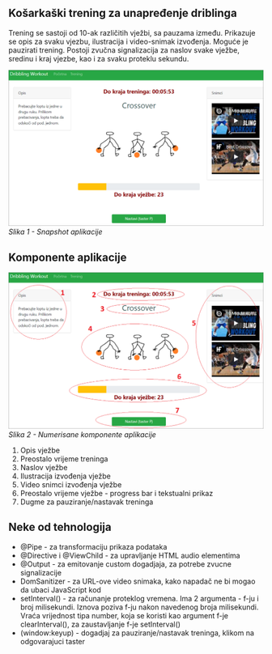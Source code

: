 

## Košarkaški trening za unapređenje driblinga

Trening se sastoji od 10-ak različitih vježbi, sa pauzama između. Prikazuje se opis za svaku vjezbu, ilustracija i video-snimak izvođenja. Moguće je pauzirati trening. Postoji zvučna signalizacija za naslov svake vježbe, sredinu i kraj vjezbe, kao i za svaku proteklu sekundu.

![Slika aplikacije](/docs/assets/images/sl1.png)
*Slika 1 - Snapshot aplikacije*

## Komponente aplikacije

![Numerisana slika aplikacije](/docs/assets/images/sl2.png)
*Slika 2 - Numerisane komponente aplikacije*

1. Opis vježbe
2. Preostalo vrijeme treninga
3. Naslov vježbe
4. Ilustracija izvođenja vježbe
5. Video snimci izvođenja vježbe
6. Preostalo vrijeme vježbe - progress bar i tekstualni prikaz
7. Dugme za pauziranje/nastavak treninga

## Neke od tehnologija

- @Pipe - za transformaciju prikaza podataka
- @Directive i @ViewChild - za upravljanje HTML audio elementima
- @Output - za emitovanje custom dogadjaja, za potrebe zvucne signalizacije
- DomSanitizer - za URL-ove video snimaka, kako napadač ne bi mogao da ubaci JavaScript kod
- setInterval() - za računanje proteklog vremena. Ima 2 argumenta - f-ju i broj milisekundi. Iznova poziva f-ju nakon navedenog broja milisekundi. Vraća vrijednost tipa number, koja se koristi kao argument f-je clearInterval(), za zaustavljanje f-je setInterval()
- (window:keyup) - dogadjaj za pauziranje/nastavak treninga, klikom na odgovarajuci taster
